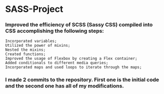 # SASS-Project

### Improved the efficiency of SCSS (Sassy CSS) compiled into CSS accomplishing the following steps: 

    Incorporated variables;
    Utilized the power of mixins; 
    Nested the mixins;
    Created functions;
    Improved the usage of Flexbox by creating a Flex container;
    Added conditionals to different media queries;
    Incorporated maps and used loops to iterate through the maps;

### I made 2 commits to the repository. First one is the initial code and the second one has all of my modifications.
